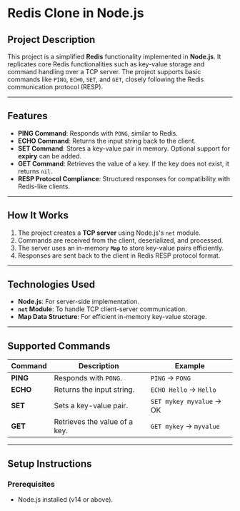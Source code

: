# **Redis Clone in Node.js**

## **Project Description**  
This project is a simplified **Redis** functionality implemented in **Node.js**. It replicates core Redis functionalities such as key-value storage and command handling over a TCP server. The project supports basic commands like `PING`, `ECHO`, `SET`, and `GET`, closely following the Redis communication protocol (RESP).

---

## **Features**  
- **PING Command**: Responds with `PONG`, similar to Redis.  
- **ECHO Command**: Returns the input string back to the client.  
- **SET Command**: Stores a key-value pair in memory. Optional support for **expiry** can be added.  
- **GET Command**: Retrieves the value of a key. If the key does not exist, it returns `nil`.  
- **RESP Protocol Compliance**: Structured responses for compatibility with Redis-like clients.  

---

## **How It Works**  
1. The project creates a **TCP server** using Node.js's `net` module.  
2. Commands are received from the client, deserialized, and processed.  
3. The server uses an in-memory **`Map`** to store key-value pairs efficiently.  
4. Responses are sent back to the client in Redis RESP protocol format.  

---

## **Technologies Used**  
- **Node.js**: For server-side implementation.  
- **`net` Module**: To handle TCP client-server communication.  
- **Map Data Structure**: For efficient in-memory key-value storage.  

---

## **Supported Commands**  
| Command        | Description                              | Example                   |
|----------------|------------------------------------------|---------------------------|
| **PING**       | Responds with `PONG`.                   | `PING` → `PONG`           |
| **ECHO**       | Returns the input string.               | `ECHO Hello` → `Hello`    |
| **SET**        | Sets a key-value pair.                  | `SET mykey myvalue` → OK  |
| **GET**        | Retrieves the value of a key.           | `GET mykey` → `myvalue`   |

---

## **Setup Instructions**  

### Prerequisites  
- Node.js installed (v14 or above).

